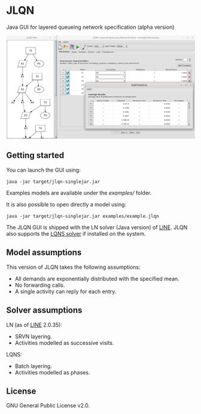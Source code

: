 # JLQN
Java GUI for layered queueing network specification (alpha version)

![alt text](preview.png)

## Getting started
You can launch the GUI using:
```
java -jar target/jlqn-singlejar.jar
``` 
Examples models are available under the *examples/* folder.

It is also possible to open directly a model using:
```
java -jar target/jlqn-singlejar.jar examples/example.jlqn
``` 
The JLQN GUI is shipped with the LN solver (Java version) of [LINE](https://line-solver.sourceforge.net/). JLQN also supports the [LQNS solver](https://www.sce.carleton.ca/rads/lqns/) if installed on the system. 

## Model assumptions
This version of JLQN takes the following assumptions: 
* All demands are exponentially distributed with the specified mean.
* No forwarding calls.
* A single activity can reply for each entry.

## Solver assumptions
LN (as of [LINE](https://github.com/imperial-qore/line-solver) 2.0.35):
* SRVN layering.
* Activities modelled as successive visits.
  
LQNS:
* Batch layering.
* Activities modelled as phases.

## License
GNU General Public License v2.0. 
